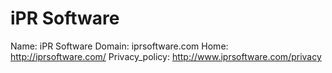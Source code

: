 
# iPR Software

Name: iPR Software
Domain: iprsoftware.com
Home: http://iprsoftware.com/
Privacy_policy: http://www.iprsoftware.com/privacy

